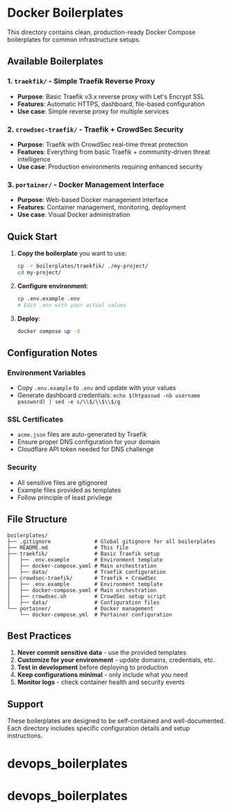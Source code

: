 # Docker Boilerplates

This directory contains clean, production-ready Docker Compose boilerplates for common infrastructure setups.

## Available Boilerplates

### 1. `traekfik/` - Simple Traefik Reverse Proxy
- **Purpose**: Basic Traefik v3.x reverse proxy with Let's Encrypt SSL
- **Features**: Automatic HTTPS, dashboard, file-based configuration
- **Use case**: Simple reverse proxy for multiple services

### 2. `crowdsec-traefik/` - Traefik + CrowdSec Security
- **Purpose**: Traefik with CrowdSec real-time threat protection
- **Features**: Everything from basic Traefik + community-driven threat intelligence
- **Use case**: Production environments requiring enhanced security

### 3. `portainer/` - Docker Management Interface
- **Purpose**: Web-based Docker management interface
- **Features**: Container management, monitoring, deployment
- **Use case**: Visual Docker administration

## Quick Start

1. **Copy the boilerplate** you want to use:
   ```bash
   cp -r boilerplates/traekfik/ ./my-project/
   cd my-project/
   ```

2. **Configure environment**:
   ```bash
   cp .env.example .env
   # Edit .env with your actual values
   ```

3. **Deploy**:
   ```bash
   docker compose up -d
   ```

## Configuration Notes

### Environment Variables
- Copy `.env.example` to `.env` and update with your values
- Generate dashboard credentials: `echo $(htpasswd -nb username password) | sed -e s/\\$/\\$\\$/g`

### SSL Certificates
- `acme.json` files are auto-generated by Traefik
- Ensure proper DNS configuration for your domain
- Cloudflare API token needed for DNS challenge

### Security
- All sensitive files are gitignored
- Example files provided as templates
- Follow principle of least privilege

## File Structure

```
boilerplates/
├── .gitignore              # Global gitignore for all boilerplates
├── README.md               # This file
├── traekfik/               # Basic Traefik setup
│   ├── .env.example        # Environment template
│   ├── docker-compose.yaml # Main orchestration
│   ├── data/               # Traefik configuration
├── crowdsec-traefik/       # Traefik + CrowdSec
│   ├── .env.example        # Environment template
│   ├── docker-compose.yaml # Main orchestration
│   ├── crowdsec.sh         # CrowdSec setup script
│   ├── data/               # Configuration files
└── portainer/              # Docker management
    └── docker-compose.yml  # Portainer configuration
```

## Best Practices

1. **Never commit sensitive data** - use the provided templates
2. **Customize for your environment** - update domains, credentials, etc.
3. **Test in development** before deploying to production
4. **Keep configurations minimal** - only include what you need
5. **Monitor logs** - check container health and security events

## Support

These boilerplates are designed to be self-contained and well-documented. Each directory includes specific configuration details and setup instructions.
# devops_boilerplates
# devops_boilerplates
